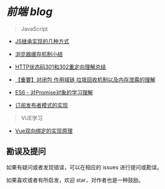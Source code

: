# _前端 blog_

> JavaScript

- [JS继承实现的几种方式](https://github.com/Ray1993/notes/issues/1)

- [浏览器缓存机制小结](https://github.com/Ray1993/notes/issues/2)

- [HTTP状态码301和302重定向理解总结](https://github.com/Ray1993/notes/issues/3)

- [【重要】对闭包 作用域链 垃圾回收机制以及内存泄露的理解](https://github.com/Ray1993/notes/issues/5)

- [ES6 - 对Promise对象的学习理解](https://github.com/Ray1993/notes/issues/6)

- [订阅发布者模式的实现](https://github.com/Ray1993/notes/issues/10)

> VUE学习

- [Vue双向绑定的实现原理](https://github.com/Ray1993/notes/issues/9)

## 勘误及提问

如果有疑问或者发现错误，可以在相应的 issues 进行提问或勘误。

如果喜欢或者有所启发，欢迎 star，对作者也是一种鼓励。
